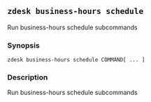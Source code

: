 ## `zdesk business-hours schedule`

Run business-hours schedule subcommands

### Synopsis

    zdesk business-hours schedule COMMAND[ ... ]

### Description

Run business-hours schedule subcommands

